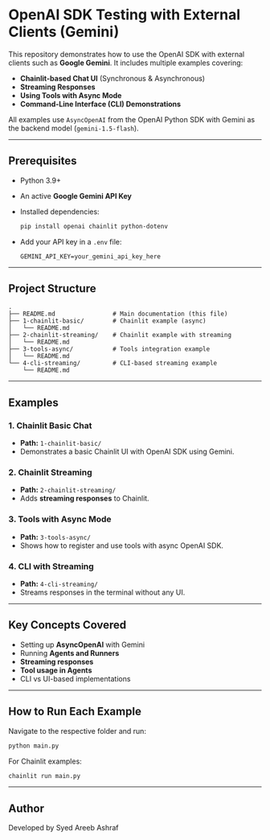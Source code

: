 # OpenAI SDK Testing with External Clients (Gemini)

This repository demonstrates how to use the OpenAI SDK with external clients such as **Google Gemini**. It includes multiple examples covering:

- **Chainlit-based Chat UI** (Synchronous & Asynchronous)
- **Streaming Responses**
- **Using Tools with Async Mode**
- **Command-Line Interface (CLI) Demonstrations**

All examples use `AsyncOpenAI` from the OpenAI Python SDK with Gemini as the backend model (`gemini-1.5-flash`).

---

## Prerequisites

- Python 3.9+
- An active **Google Gemini API Key**
- Installed dependencies:
  ```bash
  pip install openai chainlit python-dotenv
  ```

- Add your API key in a `.env` file:
  ```
  GEMINI_API_KEY=your_gemini_api_key_here
  ```

---

## Project Structure

```
.
├── README.md                # Main documentation (this file)
├── 1-chainlit-basic/        # Chainlit example (async)
│   └── README.md
├── 2-chainlit-streaming/    # Chainlit example with streaming
│   └── README.md
├── 3-tools-async/           # Tools integration example
│   └── README.md
└── 4-cli-streaming/         # CLI-based streaming example
    └── README.md
```

---

## Examples

### 1. **Chainlit Basic Chat**
- **Path:** `1-chainlit-basic/`
- Demonstrates a basic Chainlit UI with OpenAI SDK using Gemini.

### 2. **Chainlit Streaming**
- **Path:** `2-chainlit-streaming/`
- Adds **streaming responses** to Chainlit.

### 3. **Tools with Async Mode**
- **Path:** `3-tools-async/`
- Shows how to register and use tools with async OpenAI SDK.

### 4. **CLI with Streaming**
- **Path:** `4-cli-streaming/`
- Streams responses in the terminal without any UI.

---

## Key Concepts Covered
- Setting up **AsyncOpenAI** with Gemini
- Running **Agents and Runners**
- **Streaming responses**
- **Tool usage in Agents**
- CLI vs UI-based implementations

---

## How to Run Each Example
Navigate to the respective folder and run:

```bash
python main.py
```

For Chainlit examples:
```bash
chainlit run main.py
```

---

## Author
Developed by Syed Areeb Ashraf
